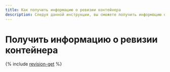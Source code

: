 ```yaml
---
title: Как получить информацию о ревизии контейнера
description: Следуя данной инструкции, вы сможете получить информацию о ревизии контейнера.
---
```


# Получить информацию о ревизии контейнера

{% include [revision-get](../../_includes/serverless-containers/revision-get.md) %}